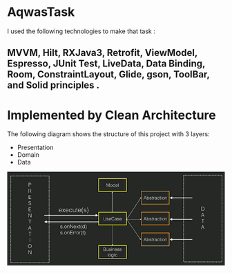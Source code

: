 # AqwasTask
I used the following technologies to make that task :
## MVVM, Hilt, RXJava3, Retrofit, ViewModel, Espresso, JUnit Test, LiveData, Data Binding, Room, ConstraintLayout, Glide, gson, ToolBar, and Solid principles .
# Implemented by Clean Architecture
The following diagram shows the structure of this project with 3 layers:
- Presentation
- Domain
- Data

![image](https://raw.githubusercontent.com/mohamedabdelziz82/AqwasTask/master/diagram.png?raw=true)
